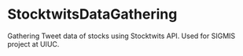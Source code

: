 # StocktwitsDataGathering
Gathering Tweet data of stocks using Stocktwits API. Used for SIGMIS project at UIUC.
